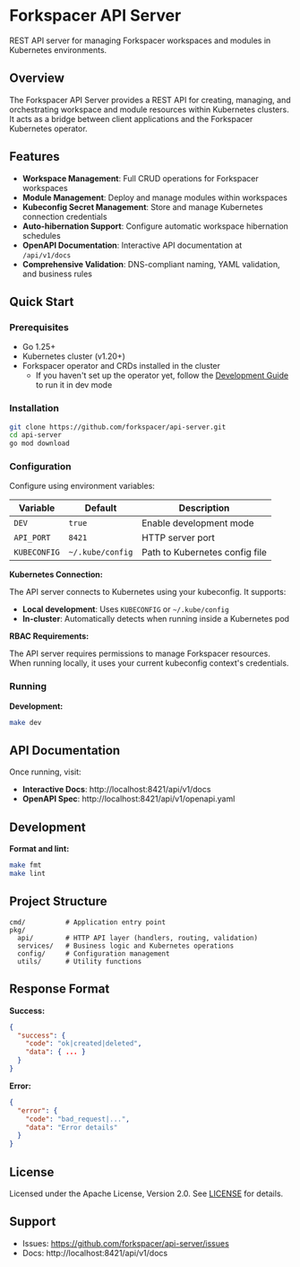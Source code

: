 # Forkspacer API Server

REST API server for managing Forkspacer workspaces and modules in Kubernetes environments.

## Overview

The Forkspacer API Server provides a REST API for creating, managing, and orchestrating workspace and module resources within Kubernetes clusters. It acts as a bridge between client applications and the Forkspacer Kubernetes operator.

## Features

- **Workspace Management**: Full CRUD operations for Forkspacer workspaces
- **Module Management**: Deploy and manage modules within workspaces
- **Kubeconfig Secret Management**: Store and manage Kubernetes connection credentials
- **Auto-hibernation Support**: Configure automatic workspace hibernation schedules
- **OpenAPI Documentation**: Interactive API documentation at `/api/v1/docs`
- **Comprehensive Validation**: DNS-compliant naming, YAML validation, and business rules

## Quick Start

### Prerequisites

- Go 1.25+
- Kubernetes cluster (v1.20+)
- Forkspacer operator and CRDs installed in the cluster
  - If you haven't set up the operator yet, follow the [Development Guide](https://forkspacer.com/development/overview) to run it in dev mode

### Installation

```bash
git clone https://github.com/forkspacer/api-server.git
cd api-server
go mod download
```

### Configuration

Configure using environment variables:

| Variable | Default | Description |
|----------|---------|-------------|
| `DEV` | `true` | Enable development mode |
| `API_PORT` | `8421` | HTTP server port |
| `KUBECONFIG` | `~/.kube/config` | Path to Kubernetes config file |

**Kubernetes Connection:**

The API server connects to Kubernetes using your kubeconfig. It supports:
- **Local development**: Uses `KUBECONFIG` or `~/.kube/config`
- **In-cluster**: Automatically detects when running inside a Kubernetes pod

**RBAC Requirements:**

The API server requires permissions to manage Forkspacer resources. When running locally, it uses your current kubeconfig context's credentials.

### Running

**Development:**
```bash
make dev
```

## API Documentation

Once running, visit:
- **Interactive Docs**: http://localhost:8421/api/v1/docs
- **OpenAPI Spec**: http://localhost:8421/api/v1/openapi.yaml

## Development

**Format and lint:**
```bash
make fmt
make lint
```

## Project Structure

```
cmd/          # Application entry point
pkg/
  api/        # HTTP API layer (handlers, routing, validation)
  services/   # Business logic and Kubernetes operations
  config/     # Configuration management
  utils/      # Utility functions
```

## Response Format

**Success:**
```json
{
  "success": {
    "code": "ok|created|deleted",
    "data": { ... }
  }
}
```

**Error:**
```json
{
  "error": {
    "code": "bad_request|...",
    "data": "Error details"
  }
}
```

## License

Licensed under the Apache License, Version 2.0. See [LICENSE](LICENSE) for details.

## Support

- Issues: https://github.com/forkspacer/api-server/issues
- Docs: http://localhost:8421/api/v1/docs